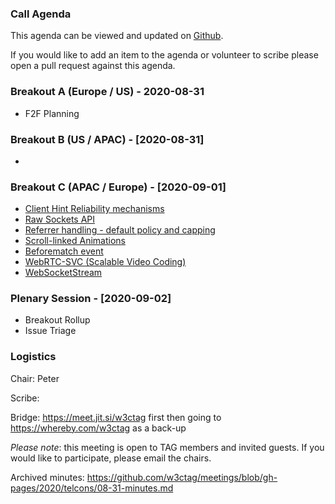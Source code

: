 ### Call Agenda

This agenda can be viewed and updated on [Github](https://github.com/w3ctag/meetings/blob/gh-pages/2020/telcons/08-24-agenda.md).

If you would like to add an item to the agenda or volunteer to scribe please open a pull request against this agenda.

### Breakout A (Europe / US) - 2020-08-31

* F2F Planning

### Breakout B (US / APAC) - [2020-08-31]

* 

### Breakout C (APAC / Europe) - [2020-09-01]

* [Client Hint Reliability mechanisms](https://github.com/w3ctag/design-reviews/issues/549)
* [Raw Sockets API](https://github.com/w3ctag/design-reviews/issues/548)
* [Referrer handling - default policy and capping](https://github.com/w3ctag/design-reviews/issues/538)
* [Scroll-linked Animations](https://github.com/w3ctag/design-reviews/issues/521)
* [Beforematch event](https://github.com/w3ctag/design-reviews/issues/511)
* [WebRTC-SVC (Scalable Video Coding)](https://github.com/w3ctag/design-reviews/issues/396)
* [WebSocketStream](https://github.com/w3ctag/design-reviews/issues/394)

### Plenary Session - [2020-09-02]

* Breakout Rollup
* Issue Triage

### Logistics

Chair: Peter

Scribe:

Bridge: https://meet.jit.si/w3ctag first then going to https://whereby.com/w3ctag as a back-up

*Please note*: this meeting is open to TAG members and invited guests. If you would like to participate, please email the chairs.

Archived minutes: https://github.com/w3ctag/meetings/blob/gh-pages/2020/telcons/08-31-minutes.md
